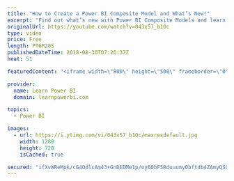 ```yaml
---
title: "How to Create a Power BI Composite Model and What’s New!"
excerpt: "Find out what’s new with Power BI Composite Models and learn how to create one step-by-step.  • Composite Models combine the Import and Direct Query Mode • Find out why Composite Models may hold the key to bring IT & Business together ===Power BI Resources=== 👉 FREE Power BI Step-by-Step Tutorial http://web.learnpowerbi.com/tutorial"
originalUrl: https://youtube.com/watch?v=043x57_b1Oc
type: video
price: Free
length: PT6M20S
publishedDateTime: 2018-08-30T07:26:37Z
heat: 51

featuredContent: "<iframe width=\"800\" height=\"500\" frameborder=\"0\" src=\"https://www.youtube.com/embed/043x57_b1Oc\" allow=\"accelerometer; autoplay; encrypted-media; gyroscope; picture-in-picture\" allowfullscreen></iframe>"

provider:
  name: Learn Power BI
  domain: learnpowerbi.com

topics:
  - Power BI

images:
  - url: https://i.ytimg.com/vi/043x57_b1Oc/maxresdefault.jpg
    width: 1280
    height: 720
    isCached: true

secured: "ifXvWReMpk/cG4OdlcAm43+GnDEDMe1p/oy60bF5Rduuumy0bftdb4ZAmyQS0x8Eb/eDqGEIsRPPdl8E/tDu/erYE0ixtaeE8h4ATTmhfiioaBDmIy0TxYMW1FlT40Npo735GHeRV/y8IyWecw4iiwRVqREpZEAWTPq1eKohP9cbYo88aCDBUd6AM+CThrBnKXbF/zCP2Rad95MUHaIZvV1mgWXpk7g8HgVf1YFH+VJyRzeGOTIUwC6bz9q0M1K1jWxc9azyXZum2ONB3ogiHehKEjaqBC4tce8r39g4f7oww0ayTjrF3QniSbcMSBaf/NlPRd+eddV8VCyfDXA2qbiGY8pPXNh2+zTX8MYphRJnheJHjwE7UB4lETSfW8u8tc1hnOWnXuyatauMwhEP8zxbFX/Yom1qy3RGf0l4LGM=;4PV4I/K7xUiTsBoAJUA+xQ=="
---
```


